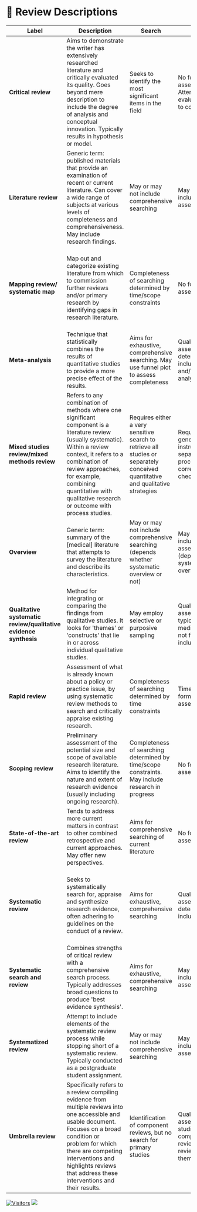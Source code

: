 # 🔦 Review Descriptions

| Label                                                            | Description                                                                                                                                                                                                                                                                                | Search                                                                                                                          | Appraisal                                                                                                    | Synthesis                                                                                                                                                   | Analysis                                                                                                                                                                               |
| ---------------------------------------------------------------- | ------------------------------------------------------------------------------------------------------------------------------------------------------------------------------------------------------------------------------------------------------------------------------------------ | ------------------------------------------------------------------------------------------------------------------------------- | ------------------------------------------------------------------------------------------------------------ | ----------------------------------------------------------------------------------------------------------------------------------------------------------- | -------------------------------------------------------------------------------------------------------------------------------------------------------------------------------------- |
| **Critical review**                                              | Aims to demonstrate the writer has extensively researched literature and critically evaluated its quality. Goes beyond mere description to include the degree of analysis and conceptual innovation. Typically results in hypothesis or model.                                             | Seeks to identify the most significant items in the field                                                                       | No formal quality assessment. Attempts to evaluate according to contribution                                 | Typically narrative, perhaps conceptual or chronological                                                                                                    | Significant component: seeks to identify conceptual contribution to embody existing or derive new theory                                                                               |
| **Literature review**                                            | Generic term: published materials that provide an examination of recent or current literature. Can cover a wide range of subjects at various levels of completeness and comprehensiveness. May include research findings.                                                                  | May or may not include comprehensive searching                                                                                  | May or may not include quality assessment                                                                    | Typically narrative                                                                                                                                         | Analysis may be chronological, conceptual, thematic, etc.                                                                                                                              |
| **Mapping review/ systematic map**                               | Map out and categorize existing literature from which to commission further reviews and/or primary research by identifying gaps in research literature.                                                                                                                                    | Completeness of searching determined by time/scope constraints                                                                  | No formal quality assessment                                                                                 | May be graphical and tabular                                                                                                                                | Characterizes the quantity and quality of literature, perhaps by study design and other key features. May identify the need for primary or secondary research                          |
| **Meta-analysis**                                                | Technique that statistically combines the results of quantitative studies to provide a more precise effect of the results.                                                                                                                                                                 | Aims for exhaustive, comprehensive searching. May use funnel plot to assess completeness                                        | Quality assessment may determine inclusion/exclusion and/or sensitivity analyses                             | Graphical and tabular with narrative commentary                                                                                                             | Numerical analysis of measures of effect assuming the absence of heterogeneity                                                                                                         |
| **Mixed studies review/mixed methods review**                    | Refers to any combination of methods where one significant component is a literature review (usually systematic). Within a review context, it refers to a combination of review approaches, for example, combining quantitative with qualitative research or outcome with process studies. | Requires either a very sensitive search to retrieve all studies or separately conceived quantitative and qualitative strategies | Requires either a generic appraisal instrument or separate appraisal processes with corresponding checklists | Typically both components will be presented as narrative and in tables. May also employ graphical means of integrating quantitative and qualitative studies | Analysis may characterize both literatures and look for correlations between characteristics or use gap analysis to identify aspects absent in one literature but missing in the other |
| **Overview**                                                     | Generic term: summary of the \[medical] literature that attempts to survey the literature and describe its characteristics.                                                                                                                                                                | May or may not include comprehensive searching (depends whether systematic overview or not)                                     | May or may not include quality assessment (depends whether systematic overview or not)                       | Synthesis depends on whether systematic or not. Typically narrative but may include tabular features                                                        | Analysis may be chronological, conceptual, thematic, etc.                                                                                                                              |
| **Qualitative systematic review/qualitative evidence synthesis** | Method for integrating or comparing the findings from qualitative studies. It looks for 'themes' or 'constructs' that lie in or across individual qualitative studies.                                                                                                                     | May employ selective or purposive sampling                                                                                      | Quality assessment typically used to mediate messages not for inclusion/exclusion                            | Qualitative, narrative synthesis                                                                                                                            | Thematic analysis, may include conceptual models                                                                                                                                       |
| **Rapid review**                                                 | Assessment of what is already known about a policy or practice issue, by using systematic review methods to search and critically appraise existing research.                                                                                                                              | Completeness of searching determined by time constraints                                                                        | Time-limited formal quality assessment                                                                       | Typically narrative and tabular                                                                                                                             | Quantities of literature and overall quality/direction of effect of literature                                                                                                         |
| **Scoping review**                                               | Preliminary assessment of the potential size and scope of available research literature. Aims to identify the nature and extent of research evidence (usually including ongoing research).                                                                                                 | Completeness of searching determined by time/scope constraints. May include research in progress                                | No formal quality assessment                                                                                 | Typically tabular with some narrative commentary                                                                                                            | Characterizes the quantity and quality of literature, perhaps by study design and other key features. Attempts to specify a viable review                                              |
| **State-of-the-art review**                                      | Tends to address more current matters in contrast to other combined retrospective and current approaches. May offer new perspectives.                                                                                                                                                      | Aims for comprehensive searching of current literature                                                                          | No formal quality assessment                                                                                 | Typically narrative, may have tabular accompaniment                                                                                                         | Current state of knowledge and priorities for future investigation and research                                                                                                        |
| **Systematic review**                                            | Seeks to systematically search for, appraise and synthesize research evidence, often adhering to guidelines on the conduct of a review.                                                                                                                                                    | Aims for exhaustive, comprehensive searching                                                                                    | Quality assessment may determine inclusion/exclusion                                                         | Typically narrative with tabular accompaniment                                                                                                              | What is known; recommendations for practice. What remains unknown; uncertainty around findings, recommendations for future research                                                    |
| **Systematic search and review**                                 | Combines strengths of critical review with a comprehensive search process. Typically addresses broad questions to produce 'best evidence synthesis'.                                                                                                                                       | Aims for exhaustive, comprehensive searching                                                                                    | May or may not include quality assessment                                                                    | Minimal narrative, tabular summary of studies                                                                                                               | What is known; recommendations for practice. Limitations                                                                                                                               |
| **Systematized review**                                          | Attempt to include elements of the systematic review process while stopping short of a systematic review. Typically conducted as a postgraduate student assignment.                                                                                                                        | May or may not include comprehensive searching                                                                                  | May or may not include quality assessment                                                                    | Typically narrative with tabular accompaniment                                                                                                              | What is known; uncertainty around findings; limitations of methodology                                                                                                                 |
| **Umbrella review**                                              | Specifically refers to a review compiling evidence from multiple reviews into one accessible and usable document. Focuses on a broad condition or problem for which there are competing interventions and highlights reviews that address these interventions and their results.           | Identification of component reviews, but no search for primary studies                                                          | Quality assessment of studies within component reviews and/or of reviews themselves                          | Graphical and tabular with narrative commentary                                                                                                             | What is known; recommendations for practice. What remains unknown; recommendations for future research                                                                                 |

[![Visitors](https://api.visitorbadge.io/api/visitors?path=https%3A%2F%2Fgithub.com%2Fdrshahizan\&labelColor=%23697689\&countColor=%23555555\&style=plastic)](https://visitorbadge.io/status?path=https%3A%2F%2Fgithub.com%2Fdrshahizan) ![](https://hit.yhype.me/github/profile?user\_id=81284918)
